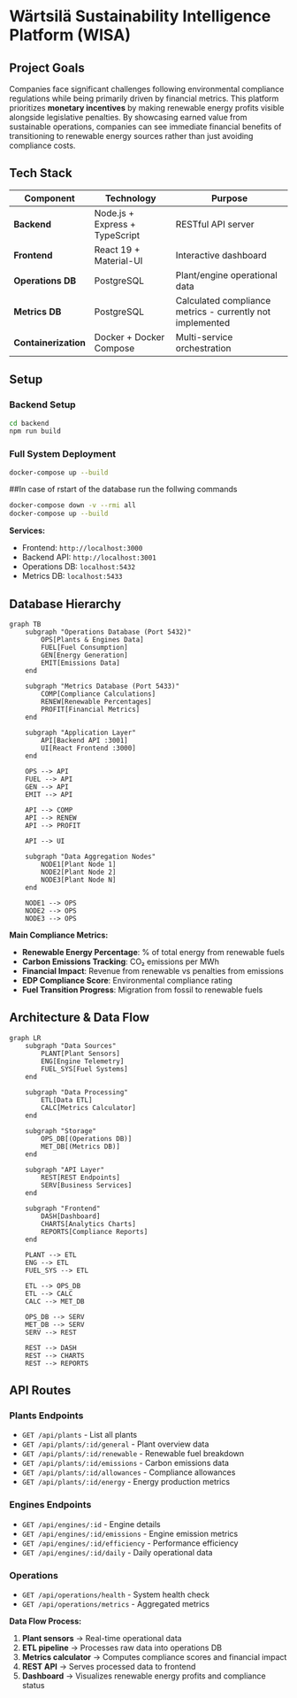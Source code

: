 # Wärtsilä Sustainability Intelligence Platform (WISA)

## Project Goals

Companies face significant challenges following environmental compliance regulations while being primarily driven by financial metrics. This platform prioritizes **monetary incentives** by making renewable energy profits visible alongside legislative penalties. By showcasing earned value from sustainable operations, companies can see immediate financial benefits of transitioning to renewable energy sources rather than just avoiding compliance costs.

## Tech Stack

| Component            | Technology                     | Purpose                                                   |
| -------------------- | ------------------------------ | --------------------------------------------------------- |
| **Backend**          | Node.js + Express + TypeScript | RESTful API server                                        |
| **Frontend**         | React 19 + Material-UI         | Interactive dashboard                                     |
| **Operations DB**    | PostgreSQL                     | Plant/engine operational data                             |
| **Metrics DB**       | PostgreSQL                     | Calculated compliance metrics - currently not implemented |
| **Containerization** | Docker + Docker Compose        | Multi-service orchestration                               |

## Setup

### Backend Setup

```bash
cd backend
npm run build
```

### Full System Deployment

```bash
docker-compose up --build
```
##In case of rstart of the database run the follwing commands
```bash
docker-compose down -v --rmi all
docker-compose up --build
```

**Services:**

- Frontend: `http://localhost:3000`
- Backend API: `http://localhost:3001`
- Operations DB: `localhost:5432`
- Metrics DB: `localhost:5433`

## Database Hierarchy

```mermaid
graph TB
    subgraph "Operations Database (Port 5432)"
        OPS[Plants & Engines Data]
        FUEL[Fuel Consumption]
        GEN[Energy Generation]
        EMIT[Emissions Data]
    end

    subgraph "Metrics Database (Port 5433)"
        COMP[Compliance Calculations]
        RENEW[Renewable Percentages]
        PROFIT[Financial Metrics]
    end

    subgraph "Application Layer"
        API[Backend API :3001]
        UI[React Frontend :3000]
    end

    OPS --> API
    FUEL --> API
    GEN --> API
    EMIT --> API

    API --> COMP
    API --> RENEW
    API --> PROFIT

    API --> UI

    subgraph "Data Aggregation Nodes"
        NODE1[Plant Node 1]
        NODE2[Plant Node 2]
        NODE3[Plant Node N]
    end

    NODE1 --> OPS
    NODE2 --> OPS
    NODE3 --> OPS
```

**Main Compliance Metrics:**

- **Renewable Energy Percentage**: % of total energy from renewable fuels
- **Carbon Emissions Tracking**: CO₂ emissions per MWh
- **Financial Impact**: Revenue from renewable vs penalties from emissions
- **EDP Compliance Score**: Environmental compliance rating
- **Fuel Transition Progress**: Migration from fossil to renewable fuels

## Architecture & Data Flow

```mermaid
graph LR
    subgraph "Data Sources"
        PLANT[Plant Sensors]
        ENG[Engine Telemetry]
        FUEL_SYS[Fuel Systems]
    end

    subgraph "Data Processing"
        ETL[Data ETL]
        CALC[Metrics Calculator]
    end

    subgraph "Storage"
        OPS_DB[(Operations DB)]
        MET_DB[(Metrics DB)]
    end

    subgraph "API Layer"
        REST[REST Endpoints]
        SERV[Business Services]
    end

    subgraph "Frontend"
        DASH[Dashboard]
        CHARTS[Analytics Charts]
        REPORTS[Compliance Reports]
    end

    PLANT --> ETL
    ENG --> ETL
    FUEL_SYS --> ETL

    ETL --> OPS_DB
    ETL --> CALC
    CALC --> MET_DB

    OPS_DB --> SERV
    MET_DB --> SERV
    SERV --> REST

    REST --> DASH
    REST --> CHARTS
    REST --> REPORTS
```

## API Routes

### Plants Endpoints

- `GET /api/plants` - List all plants
- `GET /api/plants/:id/general` - Plant overview data
- `GET /api/plants/:id/renewable` - Renewable fuel breakdown
- `GET /api/plants/:id/emissions` - Carbon emissions data
- `GET /api/plants/:id/allowances` - Compliance allowances
- `GET /api/plants/:id/energy` - Energy production metrics

### Engines Endpoints

- `GET /api/engines/:id` - Engine details
- `GET /api/engines/:id/emissions` - Engine emission metrics
- `GET /api/engines/:id/efficiency` - Performance efficiency
- `GET /api/engines/:id/daily` - Daily operational data

### Operations

- `GET /api/operations/health` - System health check
- `GET /api/operations/metrics` - Aggregated metrics

**Data Flow Process:**

1. **Plant sensors** → Real-time operational data
2. **ETL pipeline** → Processes raw data into operations DB
3. **Metrics calculator** → Computes compliance scores and financial impact
4. **REST API** → Serves processed data to frontend
5. **Dashboard** → Visualizes renewable energy profits and compliance status
